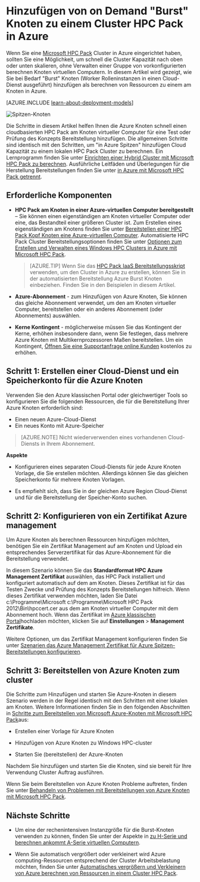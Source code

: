 <properties
 pageTitle="Hinzufügen von Burst Knoten zu einem Cluster HPC Pack | Microsoft Azure"
 description="Erfahren Sie, wie Sie einen HPC Pack Cluster in Azure bei Bedarf zu erweitern, indem er Worker Rolleninstanzen in einen Cloud-Dienst ausgeführt"
 services="virtual-machines-windows"
 documentationCenter=""
 authors="dlepow"
 manager="timlt"
 editor=""
 tags="azure-service-management,hpc-pack"/>
<tags
ms.service="virtual-machines-windows"
 ms.devlang="na"
 ms.topic="article"
 ms.tgt_pltfrm="vm-multiple"
 ms.workload="big-compute"
 ms.date="10/14/2016"
 ms.author="danlep"/>

# <a name="add-on-demand-burst-nodes-to-an-hpc-pack-cluster-in-azure"></a>Hinzufügen von on Demand "Burst" Knoten zu einem Cluster HPC Pack in Azure



Wenn Sie eine [Microsoft HPC Pack](https://technet.microsoft.com/library/cc514029) Cluster in Azure eingerichtet haben, sollten Sie eine Möglichkeit, um schnell die Cluster Kapazität nach oben oder unten skalieren, ohne Verwalten einer Gruppe von vorkonfigurierten berechnen Knoten virtuellen Computern. In diesem Artikel wird gezeigt, wie Sie bei Bedarf "Burst" Knoten (Worker Rolleninstanzen in einen Cloud-Dienst ausgeführt) hinzufügen als berechnen von Ressourcen zu einem am Knoten in Azure. 

[AZURE.INCLUDE [learn-about-deployment-models](../../includes/learn-about-deployment-models-classic-include.md)]

![Spitzen-Knoten][burst]

Die Schritte in diesem Artikel helfen Ihnen die Azure Knoten schnell einen cloudbasierten HPC Pack am Knoten virtueller Computer für eine Test oder Prüfung des Konzepts Bereitstellung hinzufügen. Die allgemeinen Schritte sind identisch mit den Schritten, um "in Azure Spitzen" hinzufügen Cloud Kapazität zu einem lokalen HPC Pack Cluster zu berechnen. Ein Lernprogramm finden Sie unter [Einrichten einer Hybrid Cluster mit Microsoft HPC Pack zu berechnen](../cloud-services/cloud-services-setup-hybrid-hpcpack-cluster.md). Ausführliche Leitfäden und Überlegungen für die Herstellung Bereitstellungen finden Sie unter [in Azure mit Microsoft HPC Pack getrennt](https://technet.microsoft.com/library/gg481749.aspx).


## <a name="prerequisites"></a>Erforderliche Komponenten

* **HPC Pack am Knoten in einer Azure-virtuellen Computer bereitgestellt** – Sie können einen eigenständigen am Knoten virtueller Computer oder eine, das Bestandteil einer größeren Cluster ist. Zum Erstellen eines eigenständigen am Knotens finden Sie unter [Bereitstellen einer HPC Pack Kopf Knoten eine Azure-virtuellen Computer](virtual-machines-windows-hpcpack-cluster-headnode.md). Automatisierte HPC Pack Cluster Bereitstellungsoptionen finden Sie unter [Optionen zum Erstellen und Verwalten eines Windows HPC Clusters in Azure mit Microsoft HPC Pack](virtual-machines-windows-hpcpack-cluster-options.md).

    >[AZURE.TIP] Wenn Sie das [HPC Pack IaaS Bereitstellungsskript](virtual-machines-windows-classic-hpcpack-cluster-powershell-script.md) verwenden, um den Cluster in Azure zu erstellen, können Sie in der automatisierten Bereitstellung Azure Burst Knoten einbeziehen. Finden Sie in den Beispielen in diesem Artikel.

* **Azure-Abonnement** - zum Hinzufügen von Azure Knoten, Sie können das gleiche Abonnement verwendet, um den am Knoten virtueller Computer, bereitstellen oder ein anderes Abonnement (oder Abonnements) auswählen.

* **Kerne Kontingent** - möglicherweise müssen Sie das Kontingent der Kerne, erhöhen insbesondere dann, wenn Sie festlegen, dass mehrere Azure Knoten mit Multikernprozessoren Maßen bereitstellen. Um ein Kontingent, [Öffnen Sie eine Supportanfrage online Kunden](https://azure.microsoft.com/blog/2014/06/04/azure-limits-quotas-increase-requests/) kostenlos zu erhöhen.

## <a name="step-1-create-a-cloud-service-and-a-storage-account-for-the-azure-nodes"></a>Schritt 1: Erstellen einer Cloud-Dienst und ein Speicherkonto für die Azure Knoten

Verwenden Sie den Azure klassischen Portal oder gleichwertiger Tools so konfigurieren Sie die folgenden Ressourcen, die für die Bereitstellung Ihrer Azure Knoten erforderlich sind:

* Einen neuen Azure-Cloud-Dienst
* Ein neues Konto mit Azure-Speicher

>[AZURE.NOTE] Nicht wiederverwenden eines vorhandenen Cloud-Diensts in Ihrem Abonnement. 

**Aspekte**

* Konfigurieren eines separaten Cloud-Diensts für jede Azure Knoten Vorlage, die Sie erstellen möchten. Allerdings können Sie das gleichen Speicherkonto für mehrere Knoten Vorlagen.

* Es empfiehlt sich, dass Sie in der gleichen Azure Region Cloud-Dienst und für die Bereitstellung der Speicher-Konto suchen.




## <a name="step-2-configure-an-azure-management-certificate"></a>Schritt 2: Konfigurieren von ein Zertifikat Azure management

Um Azure Knoten als berechnen Ressourcen hinzufügen möchten, benötigen Sie ein Zertifikat Management auf am Knoten und Upload ein entsprechendes Serverzertifikat für das Azure-Abonnement für die Bereitstellung verwendet.

In diesem Szenario können Sie das **Standardformat HPC Azure Management Zertifikat** auswählen, das HPC Pack installiert und konfiguriert automatisch auf dem am Knoten. Dieses Zertifikat ist für das Testen Zwecke und Prüfung des Konzepts Bereitstellungen hilfreich. Wenn dieses Zertifikat verwenden möchten, laden Sie Datei c:\Programme\Microsoft c:\Programme\Microsoft HPC Pack 2012\Bin\hpccert.cer aus dem am Knoten virtueller Computer mit dem Abonnement hoch. Wenn das Zertifikat im [Azure klassischen Portal](https://manage.windowsazure.com)hochladen möchten, klicken Sie auf **Einstellungen** > **Management Zertifikate**.

Weitere Optionen, um das Zertifikat Management konfigurieren finden Sie unter [Szenarien das Azure Management Zertifikat für Azure Spitzen-Bereitstellungen konfigurieren](http://technet.microsoft.com/library/gg481759.aspx).

## <a name="step-3-deploy-azure-nodes-to-the-cluster"></a>Schritt 3: Bereitstellen von Azure Knoten zum cluster



Die Schritte zum Hinzufügen und starten Sie Azure-Knoten in diesem Szenario werden in der Regel identisch mit den Schritten mit einer lokalen am Knoten. Weitere Informationen finden Sie in den folgenden Abschnitten in [Schritte zum Bereitstellen von Microsoft Azure-Knoten mit Microsoft HPC Pack](https://technet.microsoft.com/library/gg481758.aspx)aus:

* Erstellen einer Vorlage für Azure Knoten

* Hinzufügen von Azure Knoten zu Windows HPC-cluster

* Starten Sie (bereitstellen) der Azure-Knoten

Nachdem Sie hinzufügen und starten Sie die Knoten, sind sie bereit für Ihre Verwendung Cluster Auftrag ausführen.

Wenn Sie beim Bereitstellen von Azure Knoten Probleme auftreten, finden Sie unter [Behandeln von Problemen mit Bereitstellungen von Azure Knoten mit Microsoft HPC Pack](http://technet.microsoft.com/library/jj159097.aspx).

## <a name="next-steps"></a>Nächste Schritte

* Um eine der rechenintensiven Instanzgröße für die Burst-Knoten verwenden zu können, finden Sie unter der Aspekte in [zu H-Serie und berechnen ankommt A-Serie virtuellen Computern](virtual-machines-windows-a8-a9-a10-a11-specs.md).

* Wenn Sie automatisch vergrößert oder verkleinert wird Azure computing-Ressourcen entsprechend der Cluster Arbeitsbelastung möchten, finden Sie unter [Automatisches vergrößern und Verkleinern von Azure berechnen von Ressourcen in einem Cluster HPC Pack](virtual-machines-windows-classic-hpcpack-cluster-node-autogrowshrink.md).

<!--Image references-->
[burst]: ./media/virtual-machines-windows-classic-hpcpack-cluster-node-burst/burst.png
